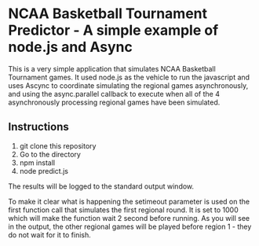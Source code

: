 # NCAA Basketball Tournament Predictor - A simple example of node.js and Async

This is a very simple application that simulates NCAA Basketball Tournament games.
It used node.js as the vehicle to run the javascript and uses Ascync to coordinate
simulating the regional games asynchronously, and using the async.parallel callback 
to execute when all of the 4 asynchronously processing regional games have 
been simulated.

## Instructions

1. git clone this repository
2. Go to the directory 
3. npm install
4. node predict.js

The results will be logged to the standard output window.

To make it clear what is happening the setimeout parameter is used on the first
function call that simulates the first regional round. It is set to 1000 which will
make the function wait 2 second before running. As you will see in the output, the other
regional games will be played before region 1 - they do not wait for it to finish.



